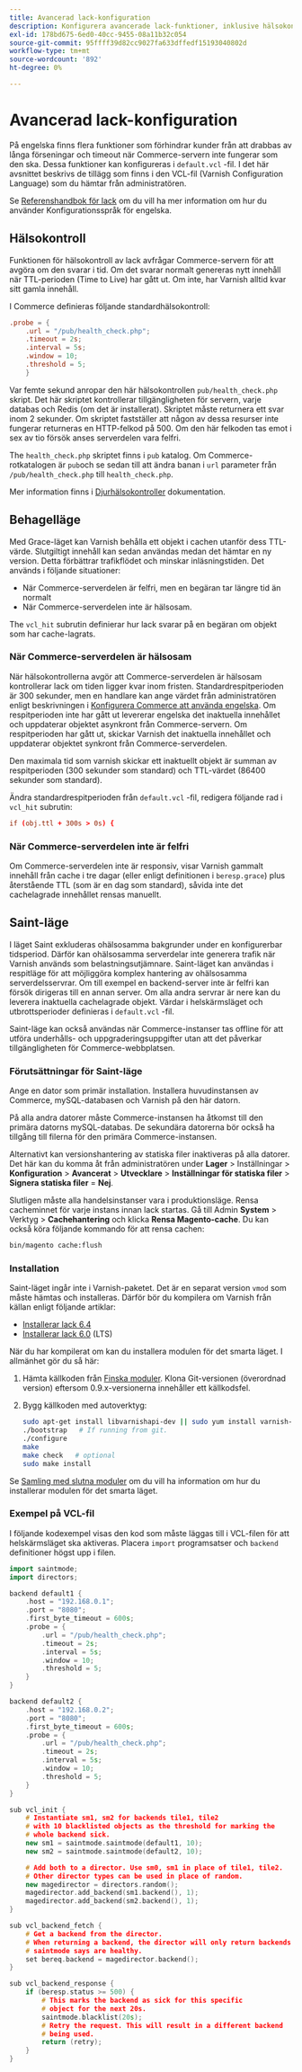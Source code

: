 ```yaml
---
title: Avancerad lack-konfiguration
description: Konfigurera avancerade lack-funktioner, inklusive hälsokontroll, respitläge och helskärmsläge.
exl-id: 178bd675-6ed0-40cc-9455-08a11b32c054
source-git-commit: 95ffff39d82cc9027fa633dffedf15193040802d
workflow-type: tm+mt
source-wordcount: '892'
ht-degree: 0%

---
```


# Avancerad lack-konfiguration

På engelska finns flera funktioner som förhindrar kunder från att drabbas av långa förseningar och timeout när Commerce-servern inte fungerar som den ska. Dessa funktioner kan konfigureras i `default.vcl` -fil. I det här avsnittet beskrivs de tillägg som finns i den VCL-fil (Varnish Configuration Language) som du hämtar från administratören.

Se [Referenshandbok för lack](https://varnish-cache.org/docs/6.3/reference/index.html) om du vill ha mer information om hur du använder Konfigurationsspråk för engelska.

## Hälsokontroll

Funktionen för hälsokontroll av lack avfrågar Commerce-servern för att avgöra om den svarar i tid. Om det svarar normalt genereras nytt innehåll när TTL-perioden (Time to Live) har gått ut. Om inte, har Varnish alltid kvar sitt gamla innehåll.

I Commerce definieras följande standardhälsokontroll:

```conf
.probe = {
    .url = "/pub/health_check.php";
    .timeout = 2s;
    .interval = 5s;
    .window = 10;
    .threshold = 5;
    }
```

Var femte sekund anropar den här hälsokontrollen `pub/health_check.php` skript. Det här skriptet kontrollerar tillgängligheten för servern, varje databas och Redis (om det är installerat). Skriptet måste returnera ett svar inom 2 sekunder. Om skriptet fastställer att någon av dessa resurser inte fungerar returneras en HTTP-felkod på 500. Om den här felkoden tas emot i sex av tio försök anses serverdelen vara felfri.

The `health_check.php` skriptet finns i `pub` katalog. Om Commerce-rotkatalogen är `pub`och se sedan till att ändra banan i `url` parameter från `/pub/health_check.php` till `health_check.php`.

Mer information finns i [Djurhälsokontroller](https://varnish-cache.org/docs/6.3/users-guide/vcl-backends.html?highlight=health%20check#health-checks) dokumentation.

## Behagelläge

Med Grace-läget kan Varnish behålla ett objekt i cachen utanför dess TTL-värde. Slutgiltigt innehåll kan sedan användas medan det hämtar en ny version. Detta förbättrar trafikflödet och minskar inläsningstiden. Det används i följande situationer:

- När Commerce-serverdelen är felfri, men en begäran tar längre tid än normalt
- När Commerce-serverdelen inte är hälsosam.

The `vcl_hit` subrutin definierar hur lack svarar på en begäran om objekt som har cache-lagrats.

### När Commerce-serverdelen är hälsosam

När hälsokontrollerna avgör att Commerce-serverdelen är hälsosam kontrollerar lack om tiden ligger kvar inom fristen. Standardrespitperioden är 300 sekunder, men en handlare kan ange värdet från administratören enligt beskrivningen i [Konfigurera Commerce att använda engelska](configure-varnish-commerce.md). Om respitperioden inte har gått ut levererar engelska det inaktuella innehållet och uppdaterar objektet asynkront från Commerce-servern. Om respitperioden har gått ut, skickar Varnish det inaktuella innehållet och uppdaterar objektet synkront från Commerce-serverdelen.

Den maximala tid som varnish skickar ett inaktuellt objekt är summan av respitperioden (300 sekunder som standard) och TTL-värdet (86400 sekunder som standard).

Ändra standardrespitperioden från `default.vcl` -fil, redigera följande rad i `vcl_hit` subrutin:

```conf
if (obj.ttl + 300s > 0s) {
```

### När Commerce-serverdelen inte är felfri

Om Commerce-serverdelen inte är responsiv, visar Varnish gammalt innehåll från cache i tre dagar (eller enligt definitionen i `beresp.grace`) plus återstående TTL (som är en dag som standard), såvida inte det cachelagrade innehållet rensas manuellt.

## Saint-läge

I läget Saint exkluderas ohälsosamma bakgrunder under en konfigurerbar tidsperiod. Därför kan ohälsosamma serverdelar inte generera trafik när Varnish används som belastningsutjämnare. Saint-läget kan användas i respitläge för att möjliggöra komplex hantering av ohälsosamma serverdelsservrar. Om till exempel en backend-server inte är felfri kan försök dirigeras till en annan server. Om alla andra servrar är nere kan du leverera inaktuella cachelagrade objekt. Värdar i helskärmsläget och utbrottsperioder definieras i `default.vcl` -fil.

Saint-läge kan också användas när Commerce-instanser tas offline för att utföra underhålls- och uppgraderingsuppgifter utan att det påverkar tillgängligheten för Commerce-webbplatsen.

### Förutsättningar för Saint-läge

Ange en dator som primär installation. Installera huvudinstansen av Commerce, mySQL-databasen och Varnish på den här datorn.

På alla andra datorer måste Commerce-instansen ha åtkomst till den primära datorns mySQL-databas. De sekundära datorerna bör också ha tillgång till filerna för den primära Commerce-instansen.

Alternativt kan versionshantering av statiska filer inaktiveras på alla datorer. Det här kan du komma åt från administratören under **Lager** > Inställningar > **Konfiguration** > **Avancerat** > **Utvecklare** > **Inställningar för statiska filer** > **Signera statiska filer** = **Nej**.

Slutligen måste alla handelsinstanser vara i produktionsläge. Rensa cacheminnet för varje instans innan lack startas. Gå till Admin **System** > Verktyg > **Cachehantering** och klicka **Rensa Magento-cache**. Du kan också köra följande kommando för att rensa cachen:

```bash
bin/magento cache:flush
```

### Installation

Saint-läget ingår inte i Varnish-paketet. Det är en separat version `vmod` som måste hämtas och installeras. Därför bör du kompilera om Varnish från källan enligt följande artiklar:

- [Installerar lack 6.4](https://varnish-cache.org/docs/6.4/installation/install.html)
- [Installerar lack 6.0](https://varnish-cache.org/docs/6.0/installation/install.html) (LTS)

När du har kompilerat om kan du installera modulen för det smarta läget. I allmänhet gör du så här:

1. Hämta källkoden från [Finska moduler](https://github.com/varnish/varnish-modules). Klona Git-versionen (överordnad version) eftersom 0.9.x-versionerna innehåller ett källkodsfel.
1. Bygg källkoden med autoverktyg:

   ```bash
   sudo apt-get install libvarnishapi-dev || sudo yum install varnish-libs-devel
   ./bootstrap   # If running from git.
   ./configure
   make
   make check   # optional
   sudo make install
   ```

Se [Samling med slutna moduler](https://github.com/varnish/varnish-modules) om du vill ha information om hur du installerar modulen för det smarta läget.

### Exempel på VCL-fil

I följande kodexempel visas den kod som måste läggas till i VCL-filen för att helskärmsläget ska aktiveras. Placera `import` programsatser och `backend` definitioner högst upp i filen.

```cpp
import saintmode;
import directors;

backend default1 {
    .host = "192.168.0.1";
    .port = "8080";
    .first_byte_timeout = 600s;
    .probe = {
        .url = "/pub/health_check.php";
        .timeout = 2s;
        .interval = 5s;
        .window = 10;
        .threshold = 5;
    }
}

backend default2 {
    .host = "192.168.0.2";
    .port = "8080";
    .first_byte_timeout = 600s;
    .probe = {
        .url = "/pub/health_check.php";
        .timeout = 2s;
        .interval = 5s;
        .window = 10;
        .threshold = 5;
    }
}

sub vcl_init {
    # Instantiate sm1, sm2 for backends tile1, tile2
    # with 10 blacklisted objects as the threshold for marking the
    # whole backend sick.
    new sm1 = saintmode.saintmode(default1, 10);
    new sm2 = saintmode.saintmode(default2, 10);

    # Add both to a director. Use sm0, sm1 in place of tile1, tile2.
    # Other director types can be used in place of random.
    new magedirector = directors.random();
    magedirector.add_backend(sm1.backend(), 1);
    magedirector.add_backend(sm2.backend(), 1);
}

sub vcl_backend_fetch {
    # Get a backend from the director.
    # When returning a backend, the director will only return backends
    # saintmode says are healthy.
    set bereq.backend = magedirector.backend();
}

sub vcl_backend_response {
    if (beresp.status >= 500) {
        # This marks the backend as sick for this specific
        # object for the next 20s.
        saintmode.blacklist(20s);
        # Retry the request. This will result in a different backend
        # being used.
        return (retry);
    }
}
```
